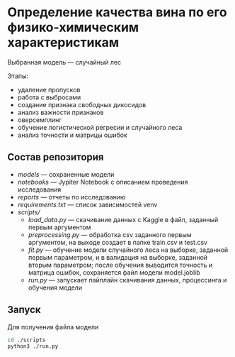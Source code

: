 # Определение качества вина по его физико-химическим характеристикам
Выбранная модель — случайный лес

Этапы: 
- удаление пропусков
- работа с выбросами
- создание признака свободных дикосидов
- анализ важности признаков
- оверсемплинг
- обучение логистической регресии и случайного леса
- анализ точности и матрицы ошибок 

## Состав репозитория

- *models* — сохраненные модели
- *notebooks* — Jypiter Notebook с описанием проведения исследования
- *reports* — отчеты по исследованию
- *requirements.txt* — список зависимостей venv
- *scripts/* 
  - *load_data.py* — скачивание данных с Kaggle в файл, заданный первым аргументом
  - *preprocessing.py* — обработка csv заданного первым аргументом, на выходе создает в папке train.csv и test.csv
  - *fit.py* — обучение модели случайного леса на выборке, заданной первым параметром, и в валидация на выборке, заданной вторым параметром; после обучения выводится точность и матрица ошибок, сохраняется файл модели model.joblib
  - *run.py* — запускает пайплайн скачивания данных, процессинга и обучения модели


## Запуск
Для получения файла модели
```sh
cd ./scripts
python3 ./run.py
```
